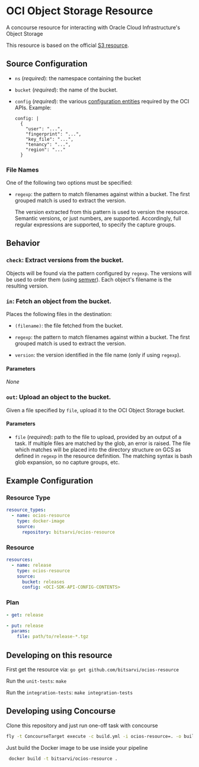 # OCI Object Storage Resource

A concourse resource for interacting with Oracle Cloud Infrastructure's Object Storage

This resource is based on the official [S3 resource](https://github.com/concourse/s3-resource).

## Source Configuration

* `ns` (*required*): the namespace containing the bucket

* `bucket` (*required*): the name of the bucket.

* `config` (*required*): the various [configuration entities](https://docs.us-phoenix-1.oraclecloud.com/Content/API/Concepts/sdkconfig.htm) required by the OCI APIs. Example:
  ```
  config: |
    {
      "user": "...",
      "fingerprint": "...",
      "key_file": "...",
      "tenancy": "...",
      "region": "..."
    }
  ```

### File Names

One of the following two options must be specified:

* `regexp`: the pattern to match filenames against within a bucket. The first grouped match is used to extract the version.

  The version extracted from this pattern is used to version the resource. Semantic versions, or just numbers, are supported. Accordingly, full regular expressions are supported, to specify the capture groups.

## Behavior

### `check`: Extract versions from the bucket.

Objects will be found via the pattern configured by `regexp`. The versions will be used to order them (using [semver](http://semver.org/)). Each object's filename is the resulting version.

### `in`: Fetch an object from the bucket.

Places the following files in the destination:

* `(filename)`: the file fetched from the bucket.

* `regexp`: the pattern to match filenames against within a bucket. The first grouped match is used to extract the version.

* `version`: the version identified in the file name (only if using `regexp`).

#### Parameters

*None*

### `out`: Upload an object to the bucket.

Given a file specified by `file`, upload it to the OCI Object Storage bucket.

#### Parameters

* `file` (*required*): path to the file to upload, provided by an output of a
  task. If multiple files are matched by the glob, an error is raised. The file which matches will be placed into the directory structure on GCS as defined in `regexp` in the resource definition. The matching syntax is bash glob expansion, so no capture groups, etc.

## Example Configuration

### Resource Type

```yaml
resource_types:
  - name: ocios-resource
    type: docker-image
    source:
      repository: bitsarvi/ocios-resource
```

### Resource

``` yaml
resources:
  - name: release
    type: ocios-resource
    source:
      bucket: releases
      config: <OCI-SDK-API-CONFIG-CONTENTS>
```

### Plan

``` yaml
- get: release
```

``` yaml
- put: release
  params:
    file: path/to/release-*.tgz
```

## Developing on this resource

First get the resource via: `go get github.com/bitsarvi/ocios-resource`

Run the `unit-tests`: `make`

Run the `integration-tests`: `make integration-tests`

## Developing using Concourse
Clone this repository and just run one-off task with concourse

```bash
fly -t ConcourseTarget execute -c build.yml -i ocios-resource=. -o built-resource=.
```


Just build the Docker image to be use inside your pipeline

```bash
 docker build -t bitsarvi/ocios-resource .
```


